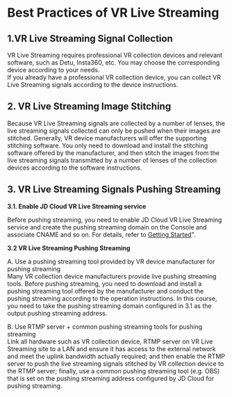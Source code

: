 # Best Practices of VR Live Streaming

## 1.VR Live Streaming Signal Collection

VR Live Streaming requires professional VR collection devices and relevant software, such as Detu, Insta360, etc. You may choose the corresponding device according to your needs.   
If you already have a professional VR collection device, you can collect VR Live Streaming signals according to the device instructions.

## 2. VR Live Streaming Image Stitching

Because VR Live Streaming signals are collected by a number of lenses, the live streaming signals collected can only be pushed when their images are stitched. Generally, VR device manufacturers will offer the supporting stitching software. You only need to download and install the stitching software offered by the manufacturer, and then stitch the images from the live streaming signals transmitted by a number of lenses of the collection devices according to the software instructions.
##
## 3. VR Live Streaming Signals Pushing Streaming

**3.1. Enable JD Cloud VR Live Streaming service**

Before pushing streaming, you need to enable JD Cloud VR Live Streaming service and create the pushing streaming domain on the Console and associate CNAME and so on. For details, refer to [Getting Started](https://github.com/jdcloudcom/cn/blob/edit/documentation/VR-Cloud-Services/VR-Live/Getting-Started/Service-Provisioning.md)".

**3.2 VR Live Streaming Pushing Streaming**

A. Use a pushing streaming tool provided by VR device manufacturer for pushing streaming  
Many VR collection device manufacturers provide live pushing streaming tools. Before pushing streaming, you need to download and install a pushing streaming tool offered by the manufacturer and conduct the pushing streaming according to the operation instructions. In this course, you need to take the pushing streaming domain configured in 3.1 as the output pushing streaming address.

B. Use RTMP server + common pushing streaming tools for pushing streaming  
Link all hardware such as VR collection device, RTMP server on VR Live Streaming site to a LAN and ensure it has access to the external network and meet the uplink bandwidth actually required; and then enable the RTMP server to push the live streaming signals stitched by VR collection device to the RTMP server; finally, use a common pushing streaming tool (e.g. OBS) that is set on the pushing streaming address configured by JD Cloud for pushing streaming.
 

